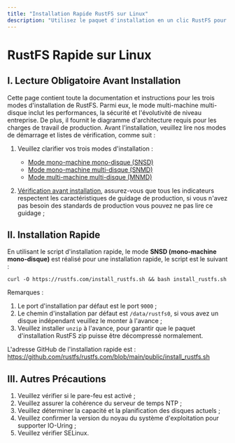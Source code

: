 ```yaml
---
title: "Installation Rapide RustFS sur Linux"
description: "Utilisez le paquet d'installation en un clic RustFS pour un déploiement et installation rapide sous environnement Linux"
---
```


# RustFS Rapide sur Linux

<a id="mode"></a>

## I. Lecture Obligatoire Avant Installation

Cette page contient toute la documentation et instructions pour les trois modes d'installation de RustFS. Parmi eux, le mode multi-machine multi-disque inclut les performances, la sécurité et l'évolutivité de niveau entreprise. De plus, il fournit le diagramme d'architecture requis pour les charges de travail de production. Avant l'installation, veuillez lire nos modes de démarrage et listes de vérification, comme suit :

1. Veuillez clarifier vos trois modes d'installation :

    - [Mode mono-machine mono-disque (SNSD)](./single-node-single-disk.md)
    - [Mode mono-machine multi-disque (SNMD)](./single-node-multiple-disk.md)
    - [Mode multi-machine multi-disque (MNMD)](./multiple-node-multiple-disk.md)

2. [Vérification avant installation](../checklists/index.md), assurez-vous que tous les indicateurs respectent les caractéristiques de guidage de production, si vous n'avez pas besoin des standards de production vous pouvez ne pas lire ce guidage ;

## II. Installation Rapide

En utilisant le script d'installation rapide, le mode **SNSD (mono-machine mono-disque)** est réalisé pour une installation rapide, le script est le suivant :

~~~
curl -O https://rustfs.com/install_rustfs.sh && bash install_rustfs.sh
~~~

Remarques :
1. Le port d'installation par défaut est le port `9000` ;
2. Le chemin d'installation par défaut est `/data/rustfs0`, si vous avez un disque indépendant veuillez le monter à l'avance ;
3. Veuillez installer `unzip` à l'avance, pour garantir que le paquet d'installation RustFS zip puisse être décompressé normalement.

L'adresse GitHub de l'installation rapide est : https://github.com/rustfs/rustfs.com/blob/main/public/install_rustfs.sh

## III. Autres Précautions

1. Veuillez vérifier si le pare-feu est activé ;
2. Veuillez assurer la cohérence du serveur de temps NTP ;
3. Veuillez déterminer la capacité et la planification des disques actuels ;
4. Veuillez confirmer la version du noyau du système d'exploitation pour supporter IO-Uring ;
5. Veuillez vérifier SELinux.